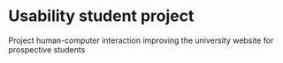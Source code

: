 # Usability student project
Project human-computer interaction improving the university website for prospective students

